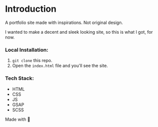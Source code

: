 # Introduction
A portfolio site made with inspirations. Not original design.

I wanted to make a decent and sleek looking site, so this is what I got, for now.

### Local Installation:

1. `git clone` this repo.
2. Open the `index.html` file and you'll see the site.

### Tech Stack:
- HTML
- CSS
- JS
- GSAP
- SCSS

 Made with 💖
